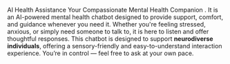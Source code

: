 AI Health Assistance
Your Compassionate Mental Health Companion . It is an AI-powered mental health chatbot designed to provide support, comfort, and guidance whenever you need it. Whether you're feeling stressed, anxious, or simply need someone to talk to, it is here to listen and offer thoughtful responses. This chatbot is designed to support **neurodiverse individuals**, offering a sensory-friendly and easy-to-understand interaction experience. You’re in control — feel free to ask at your own pace. 
